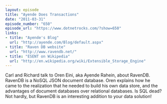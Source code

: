 ```yaml
---
layout: episode
title: "Ayende Does Transactions"
date: "2011-03-31"
episode_number: "650"
episode_url: "https://www.dotnetrocks.com/?show=650"
links:
- title: "Ayende's Blog"
  url: "http://ayende.com/Blog/default.aspx"
- title: "Raven DB website"
  url: "http://www.ravendb.net/"
- title: "ESENT on Wikipedia"
  url: "http://en.wikipedia.org/wiki/Extensible_Storage_Engine"
---
```


Carl and Richard talk to Oren Eini, aka Ayende Rahein, about RavenDB. RavenDB is a NoSQL JSON document database. Oren explains how he came to the realization that he needed to build his own data store, and the advantages of document databases over relational databases. Is SQL dead? Not hardly, but RavenDB is an interesting addition to your data solution!

